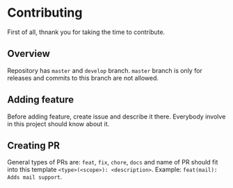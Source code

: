 # Contributing
First of all, thnank you for taking the time to contribute.

## Overview
Repository has `master` and `develop` branch. `master` branch is only for releases and commits to this branch are not allowed.

## Adding feature
Before adding feature, create issue and describe it there. Everybody involve in this project should know about it.

## Creating PR
General types of PRs are: `feat`, `fix`, `chore`, `docs` and name of PR should fit into this template `<type>(<scope>): <description>`. Example: `feat(mail): Adds mail support`.
